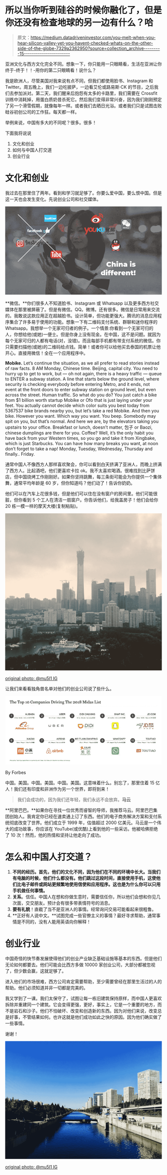 # 所以当你听到硅谷的时候你融化了，但是你还没有检查地球的另一边有什么？哈

> 原文：<https://medium.datadriveninvestor.com/you-melt-when-you-hear-silicon-valley-yet-you-havent-checked-whats-on-the-other-side-of-the-globe-7329a2362950?source=collection_archive---------15----------------------->

亚洲文化与西方文化完全不同。想象一下，你只能用一只眼睛看，生活在亚洲让你终于-终于！！-用你的第二只眼睛看！说什么？

我是欧洲人，尽管美国对我来说有点不同，但我们都使用脸书、Instagram 和 Twitter。周五晚上，我们一边吃披萨，一边看艾伦或路易斯·CK 的节目，之后我们去参加派对。第二天，我们醒来后抱怨有太多的卡路里，我们需要在 Crossfit 训练中消耗掉，用蛋白质奶昔杀死它。然后我们变得非常兴奋，因为我们刚刚预定了另一个滑雪假期，就像每年一样。或者我们去晒日光浴。或者我们只是试图击败硅谷初创公司的工作狂。每天都一样。

举例来说，中国有多大的不同呢？很多。很多！

下面我将说说

1.  文化和创业
2.  如何与中国人打交道
3.  创业行业

# 文化和创业

我过去在那里住了两年。看到和学习就足够了。你要么爱中国，要么恨中国。但是这一天也会发生变化。先说创业公司和社交媒体。

![](img/7df4daffcffafd6f6692a0d940440862.png)

**微信。**你们很多人不知道脸书、Instagram 或 Whatsapp 以及更多西方社交媒体在那里被屏蔽了。但是有微信。QQ。微博。还有很多。微信是日常用来交流的。我敢说这款应用正在超越脸书。设计简单，但功能更强大。腾讯的消息应用程序集合了许多易于使用的功能。想象一下有二维码支付系统、群聊和迷你程序的 Whatsapp。我想举一个无家可归者的例子。一个情景:你看到一个无家可归的人，你想给他(或她)一便士。但是你身上没有现金。在中国，这不是问题。就因为每个无家可归的人都有电话(对，没错)。而且每部手机都有带支付系统的微信。你只需要扫描他(或她)的二维码给点钱。简单！或者你可以给他买去泰国的机票让他开心。直接用微信！全在一个应用程序中。

**Mobike.** Let’s continue the situation, as we all prefer to read stories instead of raw facts. 8 AM Monday, Chinese time. Beijing, capital city. You need to hurry up to get to work, but — oh not again, there is a heavy traffic — queue to ENTER a subway station. A line that starts below the ground level, where security is checking everybody before entering Metro, and it ends, not event at the front doors to enter subway station on ground level, but even across the street. Human traffic. So what do you do? You just catch a bike from $1 billion worth startup Mobike or Ofo that is just laying under your feet. You actually cannot decide which color suits you best today from 5367537 bike brands nearby you, but let’s take a red Mobike. And then you bike. However you want. Which way you want. You beep. Somebody may spit on you, but that’s normal. And here we are, by the elevators taking you upstairs to your office. Breakfast or lunch, doesn’t matter, 包子 or Baozi, chinese dumplings are there for you. Coffee? Well, it’s the only habit you have back from your Western times, so you go and take it from Xingbake, which is just Starbucks. You can have how many breaks you want, at noon don’t forget to take a nap! Monday, Tuesday, Wednesday, Thursday and finally.. Friday.

通常中国人不像西方人那样喜欢聚会，你可以看到白天挤满了亚洲人，而晚上挤满了西方人。比起酒吧，他们更喜欢卡拉 ok。我不太喜欢喝酒。很难找到比萨饼店，但中国烧烤工作刚刚好。如果你坚持跳舞，每三条街可能会为你提供一个集体舞，通常平均年龄是 60 岁，但你知道吗？他们动了！告诉你奶奶。

他们可以在汽车上花很多钱，但是他们可以住在没有窗户的房间里。他们可能很脏，但你看到 5 个工人在清洁一扇窗户。你告诉他们，给我盖房子！他们会给你 20 栋一模一样的摩天大楼(复制粘贴)。

![](img/98ddf8d76cbf9772b84af3ba44b6057a.png)

[original photo: @mu5l1 IG](https://www.instagram.com/mu5l1/)

让我们来看看独角兽名单对他们的创业公司说了些什么。

![](img/6e263ccce4d5f3ae818be355e99d598c.png)

By Forbes

中国。美国。中国。美国。中国。美国。这意味着什么。别忘了，那里住着 15 亿人！我们还有印度和非洲作为另一个世界，即将到来！

> 我们会成功的，因为我们还年轻，我们永远不会放弃。**马云**

**阿里巴巴。**如果你在寻找一位优秀而睿智的导师，我推荐马云。阿里巴巴集团创始人。我肯定你已经在速卖通上订了东西。他们的电子商务解决方案和支付系统彻底改变了世界。他们成立于 1999 年，估值超过 2000 亿美元。马云是一个伟大的成功故事，你应该在 YouTube(或优酷)上看到他的一些采访。他被哈佛拒绝了 10 次！然而，他的热情和坚持让他走向了成功。

# 怎么和中国人打交道？

1.  **不同的经历。首先，他们的文化不同，因为他们在不同的环境中长大。当我们有电脑的时候，他们什么都没有。他们跳过这段时间，直接使用手机，这使他们比电子邮件或网站更频繁地使用信使和应用程序。这也是为什么你可以只用手机做任何事情。**
2.  **关系**。信任。中国人在想和你做生意时，需要信任你，所以他们会想和你见几次面，交交朋友。预计会有很多带表情符号的消息。
3.  **要有礼貌**！直截了当不是亚洲人的事情。经常询问交易可能看起来很粗鲁。
4.  **正好有人说中文。**试图完成一些官僚主义的事情？最好寻求帮助，通常事情是不同的，没有人能用英语向你解释！

# 创业行业

中国奇怪的快节奏发展使得他们的创业产业缺乏基础设施等基本的东西。但是他们无论如何都要去。他们可能会比西方多做 10000 家创业公司，大部分都被忽视了，但少数会赢，这就足够了。

进入他们的市场很难，西方公司肯定需要帮助，至少需要曾经在那里生活过的人的帮助。他们必须知道并非一切都是完美的。

我又学到了一课。我们太保守了，试图让每一栋旧建筑保持原样，而中国人更喜欢拆除并重建同一个建筑。它会变得更强，更好，事实上，它是一个重要的地方，而不是岩石和沙子。他们不怕破坏、改变和创造新的东西。因为对他们来说，改变总是好事，不管结果如何。也许这就是他们成功如此之快的原因。因为他们确实做了一些事情。

谢谢！

![](img/5f3d518d9c3806ae565ee7b0a21712a9.png)

[original photo: @mu5l1 IG](https://www.instagram.com/mu5l1/)